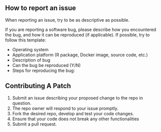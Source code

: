 ## How to report an issue
When reporting an issue, try to be as descriptive as possible.

If you are reporting a software bug, please describe how you encountered the bug, and how it can be reproduced (if applicable).
If possible, try to follow this template:
- Operating system
- Application platform (R package, Docker image, source code, etc.)
- Description of bug
- Can the bug be reproduced (Y/N)
- Steps for reproducing the bug:

## Contributing A Patch
1. Submit an issue describing your proposed change to the repo in question.
2. The repo owner will respond to your issue promptly.
3. Fork the desired repo, develop and test your code changes.
4. Ensure that your code does not break any other functionalities
5. Submit a pull request.
